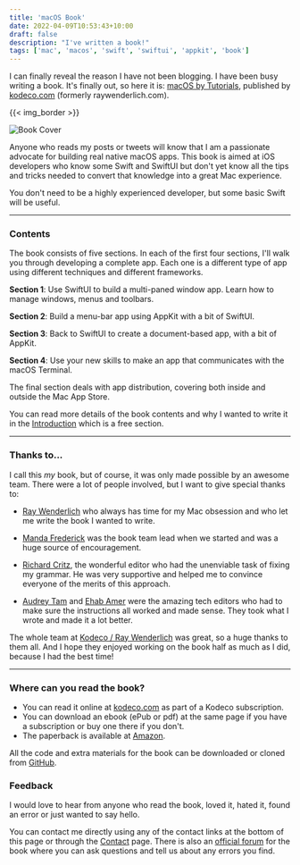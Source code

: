 ```yaml
---
title: 'macOS Book'
date: 2022-04-09T10:53:43+10:00
draft: false
description: "I've written a book!"
tags: ['mac', 'macos', 'swift', 'swiftui', 'appkit', 'book']
---
```


I can finally reveal the reason I have not been blogging. I have been busy writing a book. It's finally out, so here it is: [macOS by Tutorials][1], published by [kodeco.com][2] (formerly raywenderlich.com).

<!--more-->

{{< img_border >}}

![Book Cover][i1]

Anyone who reads my posts or tweets will know that I am a passionate advocate for building real native macOS apps. This book is aimed at iOS developers who know some Swift and SwiftUI but don't yet know all the tips and tricks needed to convert that knowledge into a great Mac experience.

You don't need to be a highly experienced developer, but some basic Swift will be useful.

---

### Contents

The book consists of five sections. In each of the first four sections, I'll walk you through developing a complete app. Each one is a different type of app using different techniques and different frameworks.

**Section 1**: Use SwiftUI to build a multi-paned window app. Learn how to manage windows, menus and toolbars.

**Section 2**: Build a menu-bar app using AppKit with a bit of SwiftUI.

**Section 3**: Back to SwiftUI to create a document-based app, with a bit of AppKit.

**Section 4**: Use your new skills to make an app that communicates with the macOS Terminal.

The final section deals with app distribution, covering both inside and outside the Mac App Store.

You can read more details of the book contents and why I wanted to write it in the [Introduction][3] which is a free section.

---

### Thanks to...

I call this _my_ book, but of course, it was only made possible by an awesome team. There were a lot of people involved, but I want to give special thanks to:

- [Ray Wenderlich][13] who always has time for my Mac obsession and who let me write the book I wanted to write.

- [Manda Frederick][9] was the book team lead when we started and was a huge source of encouragement.
- [Richard Critz][10], the wonderful editor who had the unenviable task of fixing my grammar. He was very supportive and helped me to convince everyone of the merits of this approach.
- [Audrey Tam][11] and [Ehab Amer][12] were the amazing tech editors who had to make sure the instructions all worked and made sense. They took what I wrote and made it a lot better.

The whole team at [Kodeco / Ray Wenderlich][14] was great, so a huge thanks to them all. And I hope they enjoyed working on the book half as much as I did, because I had the best time!

---

### Where can you read the book?

- You can read it online at [kodeco.com][1] as part of a Kodeco subscription.
- You can download an ebook (ePub or pdf) at the same page if you have a subscription or buy one there if you don't.
- The paperback is available at [Amazon][15].

All the code and extra materials for the book can be downloaded or cloned from [GitHub][6].

### Feedback

I would love to hear from anyone who read the book, loved it, hated it, found an error or just wanted to say hello.

You can contact me directly using any of the contact links at the bottom of this page or through the [Contact][8] page.
There is also an [official forum][7] for the book where you can ask questions and tell us about any errors you find.

[i1]: /images/book_cover.png
[1]: https://www.kodeco.com/books/macos-by-tutorials
[2]: https://www.kodeco.com/
[3]: https://www.kodeco.com/books/macos-by-tutorials/v1.0/chapters/v-introduction
[6]: https://github.com/kodeco/mos-materials/tree/editions/1.0
[7]: https://forums.kodeco.com/c/books/macos-by-tutorials
[8]: /contact/
[9]: https://twitter.com/mandarazeware
[10]: https://twitter.com/rcritz
[11]: https://twitter.com/mataharimau
[12]: https://twitter.com/Waheiba
[13]: https://twitter.com/RayFromVA
[14]: https://twitter.com/rwenderlich
[15]: https://www.amazon.com/dp/1950325660/
